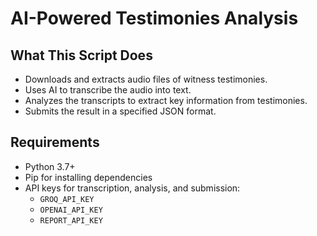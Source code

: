 # AI-Powered Testimonies Analysis

## What This Script Does
- Downloads and extracts audio files of witness testimonies.
- Uses AI to transcribe the audio into text.
- Analyzes the transcripts to extract key information from testimonies.
- Submits the result in a specified JSON format.

## Requirements
- Python 3.7+
- Pip for installing dependencies
- API keys for transcription, analysis, and submission:
  - `GROQ_API_KEY`
  - `OPENAI_API_KEY`
  - `REPORT_API_KEY`
